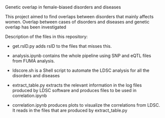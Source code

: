 Genetic overlap in female-biased disorders and diseases

This project aimed to find overlaps between disorders that mainly affects women.
Overlap between cases of disorders and diseases and genetic overlap has been investigated

Description of the files in this repository:

- get.rsID.py adds rsID to the files that misses this. 

- analysis.ipynb contains the whole pipeline using SNP and eQTL files from FUMA analysis.

- ldscore.sh is a Shell script to automate the LDSC analysis for all the disorders and diseases
  
- extract_table.py extracts the relevant information in the log files produced by LDSC software and produces files to be used in correlation.ipynb
  
- correlation.ipynb produces plots to visualize the correlations from LDSC. It reads in the files that are produced by extract_table.py
  
